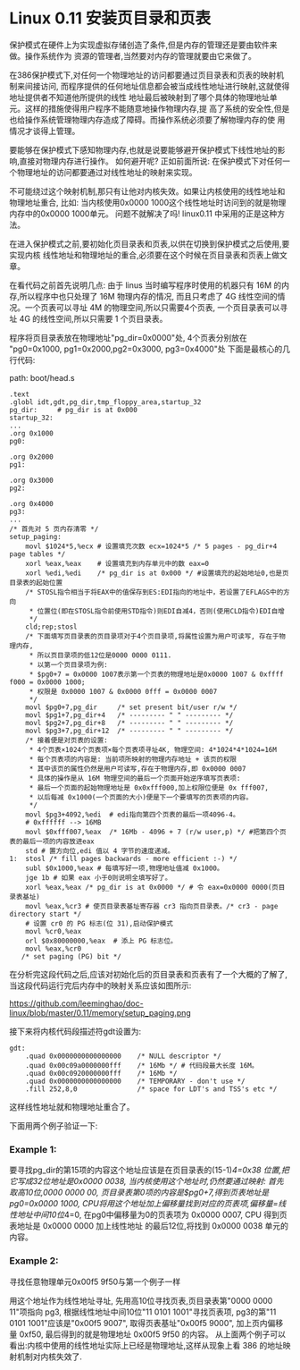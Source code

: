 Linux 0.11 安装页目录和页表
================================================================================

保护模式在硬件上为实现虚拟存储创造了条件,但是内存的管理还是要由软件来做。操作系统作为
资源的管理者,当然要对内存的管理就要由它来做了。

在386保护模式下,对任何一个物理地址的访问都要通过页目录表和页表的映射机制来间接访问,
而程序提供的任何地址信息都会被当成线性地址进行映射,这就使得地址提供者不知道他所提供的线性
地址最后被映射到了哪个具体的物理地址单元。这样的措施使得用户程序不能随意地操作物理内存,提
高了系统的安全性,但是也给操作系统管理物理内存造成了障碍。而操作系统必须要了解物理内存的使
用情况才谈得上管理。

要能够在保护模式下感知物理内存,也就是说要能够避开保护模式下线性地址的影响,直接对物理内存进行操作。
如何避开呢?
正如前面所说: 在保护模式下对任何一个物理地址的访问都要通过对线性地址的映射来实现。

不可能绕过这个映射机制,那只有让他对内核失效。如果让内核使用的线性地址和物理地址重合,
比如: 当内核使用0x0000 1000这个线性地址时访问到的就是物理内存中的0x0000 1000单元。
问题不就解决了吗!
linux0.11 中采用的正是这种方法。

在进入保护模式之前,要初始化页目录表和页表,以供在切换到保护模式之后使用,要实现内核
线性地址和物理地址的重合,必须要在这个时候在页目录表和页表上做文章。

在看代码之前首先说明几点:
由于 linus 当时编写程序时使用的机器只有 16M 的内存,所以程序中也只处理了 16M 物理内存的情况,
而且只考虑了 4G 线性空间的情况。一个页表可以寻址 4M 的物理空间,所以只需要4个页表,
一个页目录表可以寻址 4G 的线性空间,所以只需要 1 个页目录表。

程序将页目录表放在物理地址"pg_dir=0x0000"处, 4个页表分别放在
"pg0=0x1000, pg1=0x2000,pg2=0x3000, pg3=0x4000"处
下面是最核心的几行代码:

path: boot/head.s

```
.text
.globl idt,gdt,pg_dir,tmp_floppy_area,startup_32
pg_dir:     # pg_dir is at 0x000
startup_32:
...
.org 0x1000
pg0:

.org 0x2000
pg1:

.org 0x3000
pg2:

.org 0x4000
pg3:
...
/* 首先对 5 页内存清零 */
setup_paging:
    movl $1024*5,%ecx # 设置填充次数 ecx=1024*5 /* 5 pages - pg_dir+4 page tables */
    xorl %eax,%eax    # 设置填充到内存单元中的数 eax=0
    xorl %edi,%edi    /* pg_dir is at 0x000 */ #设置填充的起始地址0,也是页目录表的起始位置
    /* STOSL指令相当于将EAX中的值保存到ES:EDI指向的地址中，若设置了EFLAGS中的方向
     * 位置位(即在STOSL指令前使用STD指令)则EDI自减4，否则(使用CLD指令)EDI自增
     */
    cld;rep;stosl
    /* 下面填写页目录表的页目录项对于4个页目录项,将属性设置为用户可读写, 存在于物理内存,
     * 所以页目录项的低12位是0000 0000 0111.
     * 以第一个页目录项为例:
     * $pg0+7 = 0x0000 1007表示第一个页表的物理地址是0x0000 1007 & 0xffff f000 = 0x0000 1000;
     * 权限是 0x0000 1007 & 0x0000 0fff = 0x0000 0007
     */
    movl $pg0+7,pg_dir     /* set present bit/user r/w */
    movl $pg1+7,pg_dir+4   /* --------- " " --------- */
    movl $pg2+7,pg_dir+8   /* --------- " " --------- */
    movl $pg3+7,pg_dir+12  /* --------- " " --------- */
    /* 接着便是对页表的设置:
     * 4个页表×1024个页表项×每个页表项寻址4K, 物理空间: 4*1024*4*1024=16M
     * 每个页表项的内容是: 当前项所映射的物理内存地址 + 该页的权限
     * 其中该页的属性仍然是用户可读写,存在于物理内存,即 0x0000 0007
     * 具体的操作是从 16M 物理空间的最后一个页面开始逆序填写页表项:
     * 最后一个页面的起始物理地址是 0x0xfff000,加上权限位便是 0x fff007,
     * 以后每减 0x1000(一个页面的大小)便是下一个要填写的页表项的内容。
     */
    movl $pg3+4092,%edi  # edi指向第四个页表的最后一项4096-4。
    # 0xffffff --> 16MB
    movl $0xfff007,%eax  /* 16Mb - 4096 + 7 (r/w user,p) */ #把第四个页表的最后一项的内容放进eax
    std # 置方向位,edi 值以 4 字节的速度递减。
1:  stosl /* fill pages backwards - more efficient :-) */
    subl $0x1000,%eax # 每填写好一项,物理地址值减 0x1000。
    jge 1b # 如果 eax 小于0则说明全填写好了。
    xorl %eax,%eax /* pg_dir is at 0x0000 */ # 令 eax=0x0000 0000(页目录表基址)
    movl %eax,%cr3 # 使页目录表基址寄存器 cr3 指向页目录表。/* cr3 - page directory start */
    # 设置 cr0 的 PG 标志(位 31),启动保护模式
    movl %cr0,%eax
    orl $0x80000000,%eax  # 添上 PG 标志位。
    movl %eax,%cr0
   /* set paging (PG) bit */
```

在分析完这段代码之后,应该对初始化后的页目录表和页表有了一个大概的了解了,
当这段代码运行完后内存中的映射关系应该如图所示:

https://github.com/leeminghao/doc-linux/blob/master/0.11/memory/setup_paging.png

接下来将内核代码段描述符gdt设置为:

```
gdt:
    .quad 0x0000000000000000    /* NULL descriptor */
    .quad 0x00c09a0000000fff    /* 16Mb */ # 代码段最大长度 16M。
    .quad 0x00c0920000000fff    /* 16Mb */
    .quad 0x0000000000000000    /* TEMPORARY - don't use */
    .fill 252,8,0               /* space for LDT's and TSS's etc */
```
这样线性地址就和物理地址重合了。

下面用两个例子验证一下:

### Example 1:

要寻找pg_dir的第15项的内容这个地址应该是在页目录表的(15-1)*4=0x38 位置,把它写成32位地址是0x0000 0038,
当内核使用这个地址时,仍然要通过映射:
首先取高10位,0000 0000 00, 页目录表第0项的内容是$pg0+7,得到页表地址是pg0=0x0000 1000,
CPU将用这个地址加上偏移量找到对应的页表项,偏移量=线性地址中间10位*4=0,
在pg0中偏移量为0的页表项为 0x0000 0007, CPU 得到页表地址是 0x0000 0000 加上线性地址
的最后12位,将找到 0x0000 0038 单元的内容。

### Example 2:

寻找任意物理单元0x00f5 9f50与第一个例子一样

用这个地址作为线性地址寻址, 先用高10位寻找页表,页目录表第"0000 0000 11"项指向 pg3,
根据线性地址中间10位"11 0101 1001"寻找页表项, pg3的第"11 0101 1001"应该是"0x00f5 9007",
取得页表基址"0x00f5 9000", 加上页内偏移量 0xf50, 最后得到的就是物理地址 0x00f5 9f50 的内容。
从上面两个例子可以看出:内核中使用的线性地址实际上已经是物理地址,这样从现象上看 386 的地址映射机制对内核失效了.
